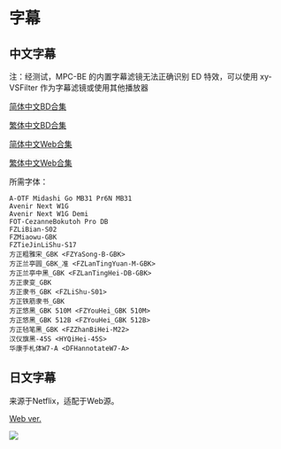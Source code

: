 # 字幕

## 中文字幕

注：经测试，MPC-BE 的内置字幕滤镜无法正确识别 ED 特效，可以使用 xy-VSFilter 作为字幕滤镜或使用其他播放器

[简体中文BD合集](https://github.com/Nekomoekissaten-SUB/Nekomoekissaten-MIR-Subs/raw/master/BEASTARS/BEASTARS_BD_CHS.7z)

[繁体中文BD合集](https://github.com/Nekomoekissaten-SUB/Nekomoekissaten-MIR-Subs/raw/master/BEASTARS/BEASTARS_BD_CHT.7z)

[简体中文Web合集](https://github.com/Nekomoekissaten-SUB/Nekomoekissaten-MIR-Subs/raw/master/BEASTARS/BEASTARS_Web_CHS.7z)

[繁体中文Web合集](https://github.com/Nekomoekissaten-SUB/Nekomoekissaten-MIR-Subs/raw/master/BEASTARS/BEASTARS_Web_CHT.7z)

所需字体：
```
A-OTF Midashi Go MB31 Pr6N MB31
Avenir Next W1G
Avenir Next W1G Demi
FOT-CezanneBokutoh Pro DB
FZLiBian-S02
FZMiaowu-GBK
FZTieJinLiShu-S17
方正粗雅宋_GBK <FZYaSong-B-GBK>
方正兰亭圆_GBK_准 <FZLanTingYuan-M-GBK>
方正兰亭中黑_GBK <FZLanTingHei-DB-GBK>
方正隶变_GBK
方正隶书_GBK <FZLiShu-S01>
方正铁筋隶书_GBK
方正悠黑_GBK 510M <FZYouHei_GBK 510M>
方正悠黑_GBK 512B <FZYouHei_GBK 512B>
方正毡笔黑_GBK <FZZhanBiHei-M22>
汉仪旗黑-45S <HYQiHei-45S>
华康手札体W7-A <DFHannotateW7-A>
```

## 日文字幕

来源于Netflix，适配于Web源。

[Web ver.](https://github.com/Nekomoekissaten-SUB/Nekomoekissaten-MIR-Subs/raw/master/BEASTARS/BEASTARS_Web_JPN.7z)

![](poster.png)